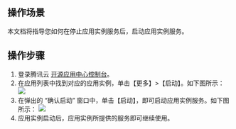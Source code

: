 ## 操作场景
本文档将指导您如何在停止应用实例服务后，启动应用实例服务。


## 操作步骤
1. 登录腾讯云 [开源应用中心控制台](https://console.cloud.tencent.com/oac)。
2. 在应用列表中找到对应的应用实例，单击【更多】>【启动】。如下图所示：
![](https://main.qcloudimg.com/raw/b35709fc2b04e81476c4652c50c9318b.png)
3. 在弹出的 “确认启动” 窗口中，单击【启动】，即可启动应用实例服务。如下图所示：
![](https://main.qcloudimg.com/raw/e94a3ee565bb3e4519d63d2fa2e46b24.png)
4. 应用实例启动后，应用实例所提供的服务即可继续使用。


